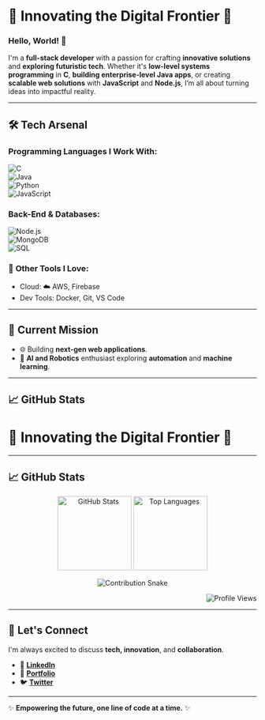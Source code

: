 # 🌟 Innovating the Digital Frontier 🚀

### Hello, World! 👋  
I'm a **full-stack developer** with a passion for crafting **innovative solutions** and **exploring futuristic tech**. Whether it's **low-level systems programming** in **C**, **building enterprise-level Java apps**, or creating **scalable web solutions** with **JavaScript** and **Node.js**, I’m all about turning ideas into impactful reality.

---

## 🛠️ Tech Arsenal  
### **Programming Languages I Work With**:  
![C](https://img.shields.io/badge/-C-00599C?style=flat-square&logo=c&logoColor=white)  
![Java](https://img.shields.io/badge/-Java-ED8B00?style=flat-square&logo=openjdk&logoColor=white)  
![Python](https://img.shields.io/badge/-Python-3776AB?style=flat-square&logo=python&logoColor=white)  
![JavaScript](https://img.shields.io/badge/-JavaScript-F7DF1E?style=flat-square&logo=javascript&logoColor=black)  

### **Back-End & Databases**:  
![Node.js](https://img.shields.io/badge/-Node.js-339933?style=flat-square&logo=node.js&logoColor=white)  
![MongoDB](https://img.shields.io/badge/-MongoDB-47A248?style=flat-square&logo=mongodb&logoColor=white)  
![SQL](https://img.shields.io/badge/-SQL-316192?style=flat-square&logo=postgresql&logoColor=white)  

### 🌟 **Other Tools I Love**:  
- Cloud: ☁️ AWS, Firebase  
- Dev Tools: Docker, Git, VS Code  

---

## 🚀 Current Mission  
- 🌐 Building **next-gen web applications**.  
- 🤖 **AI and Robotics** enthusiast exploring **automation** and **machine learning**.

---

## 📈 GitHub Stats  
# 🌟 Innovating the Digital Frontier 🚀


---

## 📈 GitHub Stats  
<p align="center">
  <img src="https://github-readme-stats.vercel.app/api?username=INDRAMANI538&show_icons=true&theme=radical" alt="GitHub Stats" height="150"/>
  <img src="https://github-readme-stats.vercel.app/api/top-langs/?username=INDRAMANI538&layout=compact&theme=radical" alt="Top Languages" height="150"/>
</p>


<p align="center">
  <img src="https://github.com/INDRAMANI538/INDRAMANI538/blob/output/github-contribution-grid-snake.svg" alt="Contribution Snake"/>
</p>


<p align="right">
  <img src="https://komarev.com/ghpvc/?username=INDRAMANI538&style=flat-square&color=brightgreen" alt="Profile Views" />
</p>


---

## 🌌 Let's Connect  
I'm always excited to discuss **tech, innovation**, and **collaboration**.  

- 💼 **[LinkedIn](https://linkedin.com/in/yourprofile)**  
- 🌟 **[Portfolio](https://yourportfolio.com)**  
- 🐦 **[Twitter](https://twitter.com/yourhandle)**  

---

✨ **Empowering the future, one line of code at a time.** ✨  
